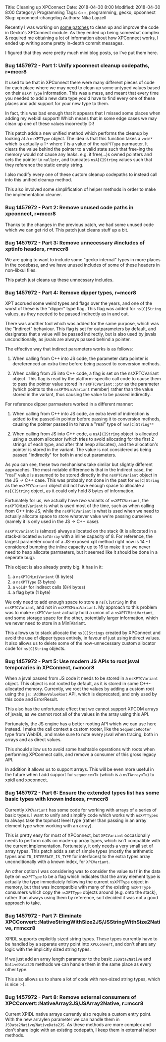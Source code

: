 Title: Cleaning up XPConnect
Date: 2018-04-30 8:00
Modified: 2018-04-30 8:00
Category: Programming
Tags: c++, programming, gecko, xpconnect
Slug: xpconnect-changelog
Authors: Nika Layzell

Recently I was working on [some patches] to clean up and improve the code in
Gecko's XPConnect module. As they ended up being somewhat complex & required me
obtaining a lot of information about how XPConnect works, I ended up writing
some pretty in-depth commit messages.

I figured that they were pretty much mini blog posts, so I've put them here.


### Bug 1457972 - Part 1: Unify xpconnect cleanup codepaths, r=mccr8

It used to be that in XPConnect there were many different pieces of code for
each place where we may need to clean up some untyped values based on their
`nsXPTType` information. This was a mess, and meant that every time you needed
to add a new data type you'd have to find every one of these places and add
support for your new type to them.

In fact, this was bad enough that it appears that I missed some places when
adding my webidl support! Which means that in some edge cases we may clean up
one of these values incorrectly D:!

This patch adds a new unified method which performs the cleanup by looking at a
`nsXPTType` object. The idea is that this function takes a `void*` which is
actually a `T*` where `T` is a value of the `nsXPTType` parmaeter. It clears the
value behind the pointer to a valid state such that free-ing the memory would
not cause any leaks. e.g. it free(...)s owned pointers and sets the pointer to
`nullptr`, and truncates `nsA[C]String` values such that they reference the
static empty string.

I also modify every one of these custom cleanup codepaths to instead call into
this unified cleanup method.

This also involved some simplification of helper methods in order to make the
implementation cleaner.


### Bug 1457972 - Part 2: Remove unused code paths in xpconnect, r=mccr8

Thanks to the changes in the previous patch, we had some unused code which we
can get rid of. This patch just cleans stuff up a bit.


### Bug 1457972 - Part 3: Remove unnecessary #includes of xptinfo headers, r=mccr8

We are going to want to include some "gecko internal" types in more places in
the codebase, and we have unused includes of some of these headers in non-libxul
files.

This patch just cleans up these unnecssary includes.


### Bug 1457972 - Part 4: Remove dipper types, r=mccr8

XPT accrued some weird types and flags over the years, and one of the worst of
these is the "dipper" type flag. This flag was added for `ns[C]String` values,
as they needed to be passed indirectly as in and out.

There was another tool which was added for the same purpose, which was the
"Indirect" behaviour. This flag is set for outparameters by default, and
designates that a value will be passed indirectly, but is also used by jsvals
unconditionally, as jsvals are always passed behind a pointer.

The effective way that indirect parameters works is as follows:

1. When calling from C++ into JS code, the parameter data pointer is
   dereferenced an extra time before being passed to conversion methods.

2. When calling from JS into C++ code, a flag is set on the nsXPTCVariant
   object. This flag is read by the platform-specific call code to cause them to
   pass the pointer value stored in `nsXPTCVariant::ptr` as the parameter (which
   points to the `nsXPTMiniVariant` member) rather than the value stored in the
   variant, thus causing the value to be passed indirectly.

For reference dipper parmaeters worked in a different manner:

1. When calling from C++ into JS code, an extra level of indirection is added to
   the passed-in pointer before passing it to conversion methods, causing the
   pointer passed in to have a "real" type of `nsA[C]String**`

2. When calling from JS into C++ code, a `nsA[C]String` object is allocated
   using a custom allocator (which tries to avoid allocating for the first 2
   strings of each type, and after that heap allocates), and the allocation's
   pointer is stored in the variant. The value is not considered as being passed
   "indirectly" for both in and out parameters.

As you can see, these two mechanisms take similar but slightly different
approaches. The most notable difference is that in the Indirect case, the "real"
value is assumed to be stored directly in the `nsXPTCVariant` object in the JS
-> C++ case. This was probably not done in the past for `ns[C]String` as the
`nsXPTCVariant` object did not have enough space to allocate a `ns[C]String`
object, as it could only hold 8 bytes of information.

Fortunately for us, we actually have _two_ variants of `nsXPTCVariant`, the
`nsXPTCMiniVariant` is what is used most of the time, such as when calling from
C++ into JS, while the `nsXPTCVariant` is what is used when we need to actually
allocate space to store whatever value we're passing ourselves (namely it is
only used in the JS -> C++ case).

`nsXPTCVariant` is (almost) always allocated on the stack (It is allocated in a
stack-allocated `AutoTArray` with a inline capacity of 8. For reference, the
largest parameter count of a JS-exposed xpt method right now is 14 - I
considered bumping the inline capacity up to 16 to make it so we never need to
heap allocate parmaeters, but it seemed like it should be done in a seperate
bug).

This object is also already pretty big. It has in it:
 1. a `nsXPTCMiniVariant` (8 bytes)
 2. a `nsXPTType` (3 bytes)
 3. a `void*` for indirect calls (8/4 bytes)
 4. a flag byte (1 byte)

We only need to add enough space to store a `ns[C]String` in the
`nsXPTCVariant`, and not in `nsXPTCMiniVariant`. My approach to this problem was
to make `nsXPTCVariant` actually hold a union of a `nsXPTCMiniVariant`, and some
storage space for the other, potentially larger information, which we never need
to store in a MiniVariant.

This allows us to stack allocate the `ns[C]Strings` created by XPConnect and
avoid the use of dipper types entirely, in favour of just using indirect values.
It also allows us to delete some of the now-unnecessary custom allocator code
for `ns[C]String` objects.


### Bug 1457972 - Part 5: Use modern JS APIs to root jsval temporaries in XPConnect, r=mccr8

When a jsval passed from JS code it needs to be stored in a `nsXPTCVariant`
object. This object is not rooted by default, as it is stored in some
C++-allocated memory. Currently, we root the values by adding a custom root
using the `js::AddRawValueRoot` API, which is deprecated, and only used by this
code and ErrorResult.

This also has the unfortunate effect that we cannot support XPCOM arrays of
jsvals, as we cannot root all of the values in the array using this API.

Fortunately, the JS engine has a better rooting API which we can use here
instead. I make the call context a custom rooter, like the `SequenceRooter` type
from WebIDL, and make sure to note every jsval when tracing, both in arrays and
as direct values.

This should allow us to avoid some hashtable operations with roots when
performing XPConnect calls, and remove a consumer of this gross legacy API.

In addition it allows us to support arrays. This will be even more useful in the
future when I add support for `sequence<T>` (which is a `nsTArray<T>`) to xpidl
and xpconnect.


### Bug 1457972 - Part 6: Ensure the extended types list has some basic types with known indexes, r=mccr8

Currently `XPCVariant` has some code for working with arrays of a series of
basic types. I want to unify and simplify code which works with `nsXPTTypes` to
always take the topmost level type (rather than passing in an array element type
when working with an array).

This is pretty easy for most of XPConnect, but `XPCVariant` occasionally needs
to perform calls on made-up array types, which isn't compatible with the current
implementation. Fortunately, it only needs a very small set of array types. This
patch adds a set of simple types (mostly the arithmetic types and
`TD_INTERFACE_IS_TYPE` for interfaces) to the extra types array unconditionally
with a known index, for `XPCVariant`.

An other option I was considering was to consider the value `0xff` in the data
byte on `nsXPTType` to be a flag which indicates that the array element type is
actually the type immediately following the current `nsXPTType` object in
memory, but that was incompatible with many of the existing `nsXPTType`
consumers which copy the `nsXPTType` objects around (e.g. onto the stack),
rather than always using them by reference, so I decided it was not a good
approach to take.


### Bug 1457972 - Part 7: Eliminate XPCConvert::NativeStringWithSize2JS/JSStringWithSize2Native, r=mccr8

XPIDL supports explicitly sized string types. These types currently have to be
handled by a separate entry point into `XPCConvert`, and don't share any logic
with the implicitly sized string types.

If we just add an array length parameter to the basic `JSData2Native` and
`NativeData2JS` methods we can handle them in the same place as every other
type.

This also allows us to share a lot of code with non-sized string types, which is
nice :-).


### Bug 1457972 - Part 8: Remove external consumers of XPCConvert::NativeArray2JS/JSArray2Native, r=mccr8

Current XPIDL native arrays currently also require a custom entry point. With
the new arraylen parameter we can handle them in
`JSData2Native`/`NativeData2JS`. As these methods are more complex and don't
share logic with an existing codepath, I keep them in external helper methods.

[some patches]: https://bugzilla.mozilla.org/show_bug.cgi?id=1457972
